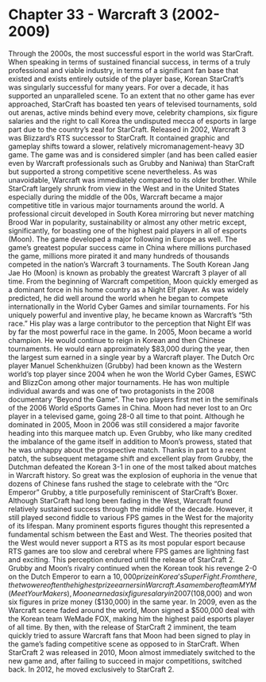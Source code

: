 # Chapter 33 - Warcraft 3 (2002-2009)Through the 2000s, the most successful esport in the world was StarCraft.When speaking in terms of sustained financial success, in terms of a truly professional and viable industry, in terms of a significant fan base that existed and exists entirely outside of the player base, Korean StarCraft’s was singularly successful for many years. For over a decade, it has supported an unparalleled scene. To an extent that no other game has ever approached, StarCraft has boasted ten years of televised tournaments, sold out arenas, active minds behind every move, celebrity champions, six figure salaries and the right to call Korea the undisputed mecca of esports in large part due to the country’s zeal for StarCraft.Released in 2002, Warcraft 3 was Blizzard’s RTS successor to StarCraft. It contained graphic and gameplay shifts toward a slower, relatively micromanagement-heavy 3D game. The game was and is considered simpler (and has been called easier even by Warcraft professionals such as Grubby and Naniwa) than StarCraft but supported a strong competitive scene nevertheless.As was unavoidable, Warcraft was immediately compared to its older brother. While StarCraft largely shrunk from view in the West and in the United States especially during the middle of the 00s, Warcraft became a major competitive title in various major tournaments around the world. A professional circuit developed in South Korea mirroring but never matching Brood War in popularity, sustainability or almost any other metric except, significantly, for boasting one of the highest paid players in all of esports (Moon).The game developed a major following in Europe as well. The game’s greatest popular success came in China where millions purchased the game, millions more pirated it and many hundreds of thousands competed in the nation’s Warcraft 3 tournaments.The South Korean Jang Jae Ho (Moon) is known as probably the greatest Warcraft 3 player of all time. From the beginning of Warcraft competition, Moon quickly emerged as a dominant force in his home country as a Night Elf player. As was widely predicted, he did well around the world when he began to compete internationally in the World Cyber Games and similar tournaments.For his uniquely powerful and inventive play, he became known as Warcraft’s “5th race.” His play was a large contributor to the perception that Night Elf was by far the most powerful race in the game.In 2005, Moon became a world champion. He would continue to reign in Korean and then Chinese tournaments. He would earn approximately $83,000 during the year, then the largest sum earned in a single year by a Warcraft player.The Dutch Orc player Manuel Schenkhuizen (Grubby) had been known as the Western world’s top player since 2004 when he won the World Cyber Games, ESWC and BlizzCon among other major tournaments. He has won multiple individual awards and was one of two protagonists in the 2008 documentary “Beyond the Game”.The two players first met in the semifinals of the 2006 World eSports Games in China. Moon had never lost to an Orc player in a televised game, going 28-0 all time to that point. Although he dominated in 2005, Moon in 2006 was still considered a major favorite heading into this marquee match up. Even Grubby, who like many credited the imbalance of the game itself in addition to Moon’s prowess, stated that he was unhappy about the prospective match.Thanks in part to a recent patch, the subsequent metagame shift and excellent play from Grubby, the Dutchman defeated the Korean 3-1 in one of the most talked about matches in Warcraft history. So great was the explosion of euphoria in the venue that dozens of Chinese fans rushed the stage to celebrate with the “Orc Emperor” Grubby, a title purposefully reminiscent of StarCraft’s Boxer.Although StarCraft had long been fading in the West, Warcraft found relatively sustained success through the middle of the decade. However, it still played second fiddle to various FPS games in the West for the majority of its lifespan. Many prominent esports figures thought this represented a fundamental schism between the East and West. The theories posited that the West would never support a RTS as its most popular esport because RTS games are too slow and cerebral where FPS games are lightning fast and exciting. This perception endured until the release of StarCraft 2.Grubby and Moon’s rivalry continued when the Korean took his revenge 2-0 on the Dutch Emperor to earn a $10,000 prize in Korea’s SuperFight. From there, the two were often the highest prize earners in Warcraft. As a member of team MYM (Meet Your Makers), Moon earned a six figure salary in 2007 ($108,000) and won six figures in prize money ($130,000) in the same year.In 2009, even as the Warcraft scene faded around the world, Moon signed a $500,000 deal with the Korean team WeMade FOX, making him the highest paid esports player of all time. By then, with the release of StarCraft 2 imminent, the team quickly tried to assure Warcraft fans that Moon had been signed to play in the game’s fading competitive scene as opposed to in StarCraft.When StarCraft 2 was released in 2010, Moon almost immediately switched to the new game and, after failing to succeed in major competitions, switched back. In 2012, he moved exclusively to StarCraft 2.